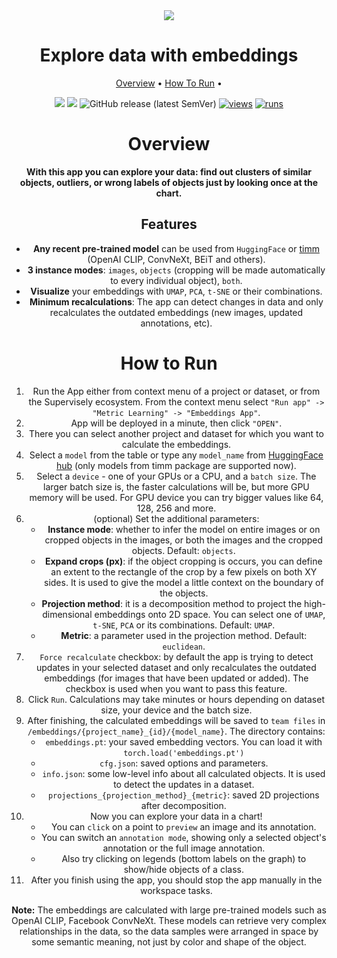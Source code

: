 <div align="center" markdown>
<img src="https://user-images.githubusercontent.com/115161827/211832844-522b444d-4534-4b5e-bf12-14c7e7d3aeec.png"/>  

# Explore data with embeddings

<p align="center">
  <a href="#Overview">Overview</a> •
  <a href="#How-To-Run">How To Run</a> •
</p>

[![](https://img.shields.io/badge/supervisely-ecosystem-brightgreen)](https://ecosystem.supervise.ly/apps/supervisely-ecosystem/embeddings-app)
[![](https://img.shields.io/badge/slack-chat-green.svg?logo=slack)](https://supervise.ly/slack)
![GitHub release (latest SemVer)](https://img.shields.io/github/v/release/supervisely-ecosystem/embeddings-app)
[![views](https://app.supervise.ly/img/badges/views/supervisely-ecosystem/embeddings-app)](https://supervise.ly)
[![runs](https://app.supervise.ly/img/badges/runs/supervisely-ecosystem/embeddings-app)](https://supervise.ly)


# Overview

**With this app you can explore your data: find out clusters of similar objects, outliers, or wrong labels of objects just by looking once at the chart.**


## Features
- **Any recent pre-trained model** can be used from `HuggingFace` or [timm](https://huggingface.co/docs/timm/index) (OpenAI CLIP, ConvNeXt, BEiT and others).
- **3 instance modes**: `images`, `objects` (cropping will be made automatically to every individual object), `both`.
- **Visualize** your embeddings with `UMAP`, `PCA`, `t-SNE` or their combinations.
- **Minimum recalculations**: The app can detect changes in data and only recalculates the outdated embeddings (new images, updated annotations, etc).


# How to Run

1. Run the App either from context menu of a project or dataset, or from the Supervisely ecosystem. From the context menu select `"Run app" -> "Metric Learning" -> "Embeddings App"`.
2. App will be deployed in a minute, then click `"OPEN"`.
3. There you can select another project and dataset for which you want to calculate the embeddings.
4. Select a `model` from the table or type any `model_name` from [HuggingFace hub](https://huggingface.co/models?sort=downloads&search=timm%2F) (only models from timm package are supported now).
5. Select a `device` - one of your GPUs or a CPU, and a `batch size`. The larger batch size is, the faster calculations will be, but more GPU memory will be used. For GPU device you can try bigger values like 64, 128, 256 and more.
6. (optional) Set the additional parameters:
    - **Instance mode**: whether to infer the model on entire images or on cropped objects in the images, or both the images and the cropped objects. Default: `objects`.
    - **Expand crops (px)**: if the object cropping is occurs, you can define an extent to the rectangle of the crop by a few pixels on both XY sides. It is used to give the model a little context on the boundary of the objects.
    - **Projection method**: it is a decomposition method to project the high-dimensional embeddings onto 2D space. You can select one of `UMAP`, `t-SNE`, `PCA` or its combinations. Default: `UMAP`.
    - **Metric**: a parameter used in the projection method. Default: `euclidean`.
7. `Force recalculate` checkbox: by default the app is trying to detect updates in your selected dataset and only recalculates the outdated embeddings (for images that have been updated or added). The checkbox is used when you want to pass this feature.
8. Click `Run`. Calculations may take minutes or hours depending on dataset size, your device and the batch size.
9. After finishing, the calculated embeddings will be saved to `team files` in `/embeddings/{project_name}_{id}/{model_name}`.
    The directory contains:
    - `embeddings.pt`: your saved embedding vectors. You can load it with `torch.load('embeddings.pt')`
    - `cfg.json`: saved options and parameters.
    - `info.json`: some low-level info about all calculated objects. It is used to detect the updates in a dataset.
    - `projections_{projection_method}_{metric}`: saved 2D projections after decomposition.
10. Now you can explore your data in a chart!
    - You can `click` on a point to `preview` an image and its annotation.
    - You can switch an `annotation mode`, showing only a selected object's annotation or the full image annotation.
    - Also try clicking on legends (bottom labels on the graph) to show/hide objects of a class.
11. After you finish using the app, you should stop the app manually in the workspace tasks.


**Note:**
The embeddings are calculated with large pre-trained models such as OpenAI CLIP, Facebook ConvNeXt.
These models can retrieve very complex relationships in the data, so the data samples were arranged in space by some semantic meaning, not just by color and shape of the object.
